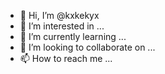 - 👋 Hi, I’m @kxkekyx
- 👀 I’m interested in ...
- 🌱 I’m currently learning ...
- 💞️ I’m looking to collaborate on ...
- 📫 How to reach me ...

<!---
kxkekyx/kxkekyx is a ✨ special ✨ repository because its `README.md` (this file) appears on your GitHub profile.
You can click the Preview link to take a look at your changes.
--->
